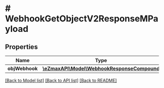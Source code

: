 # # WebhookGetObjectV2ResponseMPayload

## Properties

Name | Type | Description | Notes
------------ | ------------- | ------------- | -------------
**objWebhook** | [**\eZmaxAPI\Model\WebhookResponseCompound**](WebhookResponseCompound.md) |  |

[[Back to Model list]](../../README.md#models) [[Back to API list]](../../README.md#endpoints) [[Back to README]](../../README.md)
